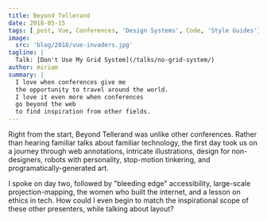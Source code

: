 ```yaml
---
title: Beyond Tellerand
date: 2018-05-15
tags: [_post, Vue, Conferences, 'Design Systems', Code, 'Style Guides']
image:
  src: 'blog/2018/vue-invaders.jpg'
tagline: |
  Talk: [Don't Use My Grid System](/talks/no-grid-system/)
author: miriam
summary: |
  I love when conferences give me
  the opportunity to travel around the world.
  I love it even more when conferences
  go beyond the web
  to find inspiration from other fields.
---
```


Right from the start,
Beyond Tellerand was unlike other conferences.
Rather than hearing familiar talks
about familiar technology,
the first day took us on a journey through
web annotations, intricate illustrations,
design for non-designers,
robots with personality,
stop-motion tinkering,
and programatically-generated art.

I spoke on day two,
followed by "bleeding edge" accessibility,
large-scale projection-mapping,
the women who built the internet,
and a lesson on ethics in tech.
How could I even begin to match
the inspirational scope of these other presenters,
while talking about layout?
